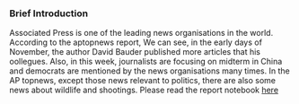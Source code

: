 ### Brief Introduction ###
Associated Press is one of the leading news organisations in the world. According to the aptopnews report, We can see, in the early days of November, the author  David Bauder published more articles that his oollegues.
Also, in this week, journalists are focusing on midterm in China and democrats are mentioned by the news organisations many times. In the AP topnews, except those news relevant to politics, there are also some news about wildlife and shootings.
Please read the report notebook [here](https://nbviewer.jupyter.org/github/warrior960812/python-data-assignments/blob/master/assignment2/APtopnews-visualization.ipynb
)

